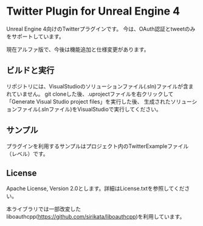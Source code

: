 # Twitter Plugin for Unreal Engine 4

Unreal Engine 4向けのTwitterプラグインです。
今は、OAuth認証とtweetのみをサポートしています。

現在アルファ版で、今後は機能追加と仕様変更があります。

## ビルドと実行

リポジトリには、VisualStudioのソリューションファイル(.sln)ファイルが含まれていません。
git cloneした後、.uprojectファイルを右クリックして「Generate Visual Studio project files」を実行した後、
生成されたソリューションファイル(.slnファイル)をVisualStudioで実行してください。

## サンプル

プラグインを利用するサンプルはプロジェクト内のTwitterExampleファイル（レベル）です。

## License

Apache License, Version 2.0とします。詳細はLicense.txtを参照してください。

本ライブラリでは一部改変したliboauthcpp(https://github.com/sirikata/liboauthcpp)を利用しています。

